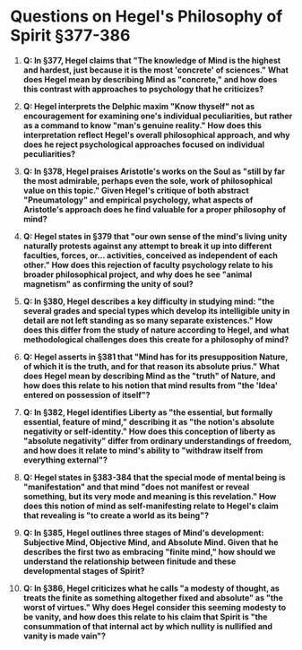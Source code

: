 # Questions on Hegel's Philosophy of Spirit §377-386

1. **Q: In §377, Hegel claims that "The knowledge of Mind is the highest and hardest, just because it is the most 'concrete' of sciences." What does Hegel mean by describing Mind as "concrete," and how does this contrast with approaches to psychology that he criticizes?**

2. **Q: Hegel interprets the Delphic maxim "Know thyself" not as encouragement for examining one's individual peculiarities, but rather as a command to know "man's genuine reality." How does this interpretation reflect Hegel's overall philosophical approach, and why does he reject psychological approaches focused on individual peculiarities?**

3. **Q: In §378, Hegel praises Aristotle's works on the Soul as "still by far the most admirable, perhaps even the sole, work of philosophical value on this topic." Given Hegel's critique of both abstract "Pneumatology" and empirical psychology, what aspects of Aristotle's approach does he find valuable for a proper philosophy of mind?**

4. **Q: Hegel states in §379 that "our own sense of the mind's living unity naturally protests against any attempt to break it up into different faculties, forces, or... activities, conceived as independent of each other." How does this rejection of faculty psychology relate to his broader philosophical project, and why does he see "animal magnetism" as confirming the unity of soul?**

5. **Q: In §380, Hegel describes a key difficulty in studying mind: "the several grades and special types which develop its intelligible unity in detail are not left standing as so many separate existences." How does this differ from the study of nature according to Hegel, and what methodological challenges does this create for a philosophy of mind?**

6. **Q: Hegel asserts in §381 that "Mind has for its presupposition Nature, of which it is the truth, and for that reason its absolute prius." What does Hegel mean by describing Mind as the "truth" of Nature, and how does this relate to his notion that mind results from "the 'Idea' entered on possession of itself"?**

7. **Q: In §382, Hegel identifies Liberty as "the essential, but formally essential, feature of mind," describing it as "the notion's absolute negativity or self-identity." How does this conception of liberty as "absolute negativity" differ from ordinary understandings of freedom, and how does it relate to mind's ability to "withdraw itself from everything external"?**

8. **Q: Hegel states in §383-384 that the special mode of mental being is "manifestation" and that mind "does not manifest or reveal something, but its very mode and meaning is this revelation." How does this notion of mind as self-manifesting relate to Hegel's claim that revealing is "to create a world as its being"?**

9. **Q: In §385, Hegel outlines three stages of Mind's development: Subjective Mind, Objective Mind, and Absolute Mind. Given that he describes the first two as embracing "finite mind," how should we understand the relationship between finitude and these developmental stages of Spirit?**

10. **Q: In §386, Hegel criticizes what he calls "a modesty of thought, as treats the finite as something altogether fixed and absolute" as "the worst of virtues." Why does Hegel consider this seeming modesty to be vanity, and how does this relate to his claim that Spirit is "the consummation of that internal act by which nullity is nullified and vanity is made vain"?**